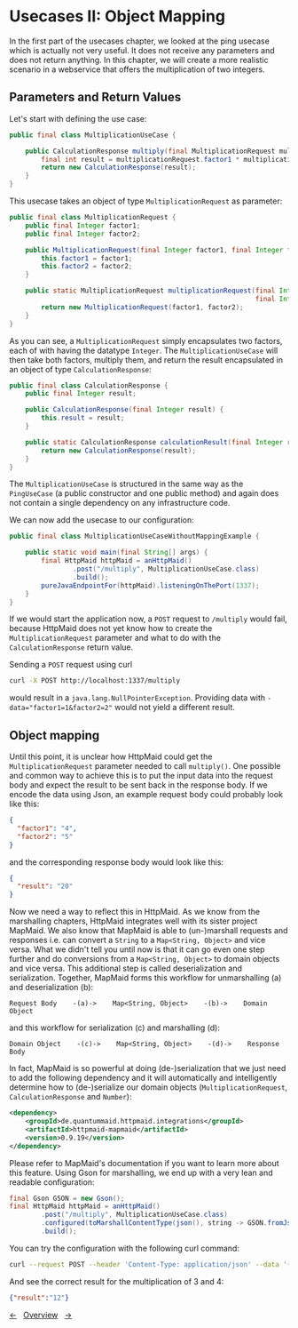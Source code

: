 # Usecases II: Object Mapping

In the first part of the usecases chapter, we looked at the ping usecase which
is actually not very useful.
It does not receive any parameters and does not return anything.
In this chapter, we will create a more realistic scenario in a webservice
that offers the multiplication of two integers.

## Parameters and Return Values
Let's start with defining the use case:
<!---[CodeSnippet] (multiplicationUseCase)-->
```java
public final class MultiplicationUseCase {

    public CalculationResponse multiply(final MultiplicationRequest multiplicationRequest) {
        final int result = multiplicationRequest.factor1 * multiplicationRequest.factor2;
        return new CalculationResponse(result);
    }
}
```

This usecase takes an object of type `MultiplicationRequest` as parameter:
<!---[CodeSnippet] (multiplicationRequest)-->
```java
public final class MultiplicationRequest {
    public final Integer factor1;
    public final Integer factor2;

    public MultiplicationRequest(final Integer factor1, final Integer factor2) {
        this.factor1 = factor1;
        this.factor2 = factor2;
    }

    public static MultiplicationRequest multiplicationRequest(final Integer factor1,
                                                              final Integer factor2) {
        return new MultiplicationRequest(factor1, factor2);
    }
}
```

As you can see, a `MultiplicationRequest` simply encapsulates two factors, each of with
having the datatype `Integer`.
The `MultiplicationUseCase` will then take both factors, multiply them, and return the result
encapsulated in an object of type `CalculationResponse`:
<!---[CodeSnippet] (calculationResponse)-->
```java
public final class CalculationResponse {
    public final Integer result;

    public CalculationResponse(final Integer result) {
        this.result = result;
    }

    public static CalculationResponse calculationResult(final Integer result) {
        return new CalculationResponse(result);
    }
}
```

The `MultiplicationUseCase` is structured in the same way as the `PingUseCase` (a public constructor and one public method)
and again does not contain a single dependency on any infrastructure code.

We can now add the usecase to our configuration:
<!---[CodeSnippet] (multiplicationUseCaseWithoutMappingExample)-->
```java
public final class MultiplicationUseCaseWithoutMappingExample {

    public static void main(final String[] args) {
        final HttpMaid httpMaid = anHttpMaid()
                .post("/multiply", MultiplicationUseCase.class)
                .build();
        pureJavaEndpointFor(httpMaid).listeningOnThePort(1337);
    }
}
```

If we would start the application now, a `POST` request to `/multiply` would fail, because HttpMaid
does not yet know how to create the `MultiplicationRequest` parameter and what to do with the `CalculationResponse`
return value.

Sending a `POST` request using curl
```bash
curl -X POST http://localhost:1337/multiply
```
would result in a `java.lang.NullPointerException`.
Providing data with `-data="factor1=1&factor2=2"`
would not yield a different result.

## Object mapping
Until this point, it is unclear how HttpMaid could get the `MultiplicationRequest` parameter needed to call
`multiply()`.
One possible and common way to achieve this is to put the input data into the request body
and expect the result to be sent back in the response body.
If we encode the data using Json, an example request body could probably look like this:
```json
{
  "factor1": "4",
  "factor2": "5"
}
```
and the corresponding response body would look like this:
```json
{
  "result": "20"
}
```

Now we need a way to reflect this in HttpMaid. As we know from the marshalling chapters, HttpMaid integrates well with its
sister project MapMaid.
We also know that MapMaid is able to (un-)marshall requests and responses i.e. can convert a `String` to a `Map<String, Object>`
and vice versa.
What we didn't tell you until now is that
it can go even one step further and do conversions from a `Map<String, Object>` to domain objects and vice versa.
This additional step is called deserialization and serialization. 
Together, MapMaid forms this workflow for unmarshalling (a) and deserialization (b):
```
Request Body    -(a)->    Map<String, Object>    -(b)->    Domain Object
```
and this workflow for serialization (c) and marshalling (d):
```
Domain Object    -(c)->    Map<String, Object>    -(d)->    Response Body
```

In fact, MapMaid is so powerful at doing (de-)serialization that we just need to add
the following dependency and it will automatically and intelligently determine how
to (de-)serialize our domain objects (`MultiplicationRequest`, `CalculationResponse` and `Number`):
<!---[Dependency](groupId=de.quantummaid.httpmaid.integrations artifactId=httpmaid-mapmaid version)-->
```xml
<dependency>
    <groupId>de.quantummaid.httpmaid.integrations</groupId>
    <artifactId>httpmaid-mapmaid</artifactId>
    <version>0.9.19</version>
</dependency>
```
Please refer to MapMaid's documentation if you want to learn more about this feature.
Using Gson for marshalling, we end up with a very lean and readable configuration:
<!---[CodeSnippet] (multiplicationUseCaseWithMappingExample)-->
```java
final Gson GSON = new Gson();
final HttpMaid httpMaid = anHttpMaid()
        .post("/multiply", MultiplicationUseCase.class)
        .configured(toMarshallContentType(json(), string -> GSON.fromJson(string, Map.class), GSON::toJson))
        .build();
```

You can try the configuration with the following curl command:
```bash
curl --request POST --header 'Content-Type: application/json' --data '{"factor1": "3", "factor2": "4"}' http://localhost:1337/multiply
```
And see the correct result for the multiplication of 3 and 4:
```json
{"result":"12"}
```

<!---[Nav]-->
[&larr;](1_Basics.md)&nbsp;&nbsp;&nbsp;[Overview](../../README.md)&nbsp;&nbsp;&nbsp;[&rarr;](3_Validation.md)

